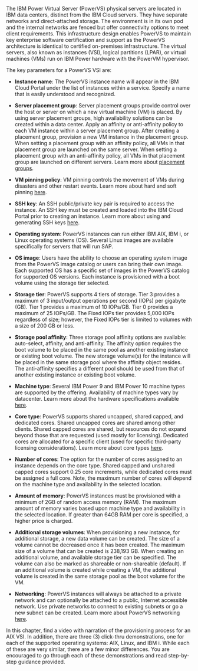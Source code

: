 The IBM Power Virtual Server (PowerVS) physical servers are located in IBM data centers, distinct from the IBM Cloud servers. They have separate networks and direct-attached storage. The environment is in its own pod and the internal networks are fenced but offer connectivity options to meet client requirements. This infrastructure design enables PowerVS to maintain key enterprise software certification and support as the PowerVS architecture is identical to certified on-premises infrastructure. The virtual servers, also known as instances (VSI), logical partitions (LPAR), or virtual machines (VMs) run on IBM Power hardware with the PowerVM hypervisor.

The key parameters for a PowerVS VSI are:

- **Instance name**: The PowerVS instance name will appear in the IBM Cloud Portal under the list of instances within a service. Specify a name that is easily understood and recognized.

- **Server placement group**: Server placement groups provide control over the host or server on which a new virtual machine (VM) is placed. By using server placement groups, high availability solutions can be created within a data center. Apply an affinity or anti-affinity policy to each VM instance within a server placement group. After creating a placement group, provision a new VM instance in the placement group. When setting a placement group with an affinity policy, all VMs in that placement group are launched on the same server. When setting a placement group with an anti-affinity policy, all VMs in that placement group are launched on different servers. Learn more about <a href="https://cloud.ibm.com/docs/power-iaas?topic=power-iaas-placement-groups" target="_blank">placement groups<a/>.

- **VM pinning policy**: VM pinning controls the movement of VMs during disasters and other restart events. Learn more about hard and soft pinning <a href="https://cloud.ibm.com/docs/power-iaas?topic=power-iaas-power-iaas-faqs#pinning" target="_blank">here</a>.

- **SSH key**: An SSH public/private key pair is required to access the instance. An SSH key must be created and loaded into the IBM Cloud Portal prior to creating an instance. Learn more about using and generating SSH keys <a href="https://cloud.ibm.com/docs/ssh-keys?topic=ssh-keys-adding-an-ssh-key" target="_blank">here</a>.

- **Operating system**: PowerVS instances can run either IBM AIX, IBM i, or Linux operating systems (OS). Several Linux images are available specifically for servers that will run SAP.

- **OS image**: Users have the ability to choose an operating system image from the PowerVS image catalog or users can bring their own image. Each supported OS has a specific set of images in the PowerVS catalog for supported OS versions. Each instance is provisioned with a boot volume using the storage tier selected.

- **Storage tier**: PowerVS supports 4 tiers of storage. Tier 3 provides a maximum of 3 input/output operations per second (IOPs) per gigabyte (GB). Tier 1 provides a maximum of 10 IOPs/GB. Tier 0 provides a maximum of 25 IOPs/GB. The Fixed IOPs tier provides 5,000 IOPs regardless of size; however, the Fixed IOPs tier is limited to volumes with a size of 200 GB or less.

- **Storage pool affinity**: Three storage pool affinity options are available: auto-select, affinity, and anti-affinity. The affinity option requires the boot volume to be placed in the same pool as another existing instance or existing boot volume. The new storage volume(s) for the instance will be placed in the same storage pool where the affinity object resides. The anti-affinity specifies a different pool should be used from that of another existing instance or existing boot volume.

- **Machine type**: Several IBM Power 9 and IBM Power 10 machine types are supported by the offering. Availability of machine types vary by datacenter. Learn more about the hardware specifications available <a href="https://cloud.ibm.com/docs/power-iaas?topic=power-iaas-about-power-iaas#hardware-specifications-on-cloud" target="_blank">here</a>.

- **Core type**: PowerVS supports shared uncapped, shared capped, and dedicated cores. Shared uncapped cores are shared among other clients. Shared capped cores are shared, but resources do not expand beyond those that are requested (used mostly for licensing). Dedicated cores are allocated for a specific client (used for specific third-party licensing considerations). Learn more about core types <a href="https://cloud.ibm.com/docs/power-iaas?topic=power-iaas-power-iaas-faqs#processor" target="_blank">here</a>.

- **Number of cores**: The option for the number of cores assigned to an instance depends on the core type. Shared capped and unshared capped cores support 0.25 core increments, while dedicated cores must be assigned a full core. Note, the maximum number of cores will depend on the machine type and availability in the selected location.

- **Amount of memory**: PowerVS instances must be provisioned with a minimum of 2GB of random access memory (RAM). The maximum amount of memory varies based upon machine type and availability in the selected location. If greater than 64GB RAM per core is specified, a higher price is charged.

- **Additional storage volumes**: When provisioning a new instance, for additional storage, a new data volume can be created. The size of a volume cannot be decreased once it has been created. The maximum size of a volume that can be created is 238,193 GB. When creating an additional volume, and available storage tier can be specified. The volume can also be marked as shareable or non-shareable (default). If an additional volume is created while creating a VM, the additional volume is created in the same storage pool as the boot volume for the VM.

- **Networking**: PowerVS instances will always be attached to a private network and can optionally be attached to a public, Internet accessible network. Use private networks to connect to existing subnets or go a new subnet can be created. Learn more about PowerVS networking <a href="https://cloud.ibm.com/docs/power-iaas?topic=power-iaas-network-architecture-diagrams" target="_blank">here</a>.

In this chapter, find a video with narration of the provisioning process for an AIX VSI. In addition, there are three (3) click-thru demonstrations, one for each of the supported operating systems: AIX, Linux, and IBM i. While each of these are very similar, there are a few minor differences. You are encouraged to go through each of these demonstrations and read step-by-step guidance provided.
